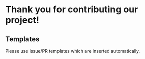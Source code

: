 Thank you for contributing our project!
=========================================

## Templates

Please use issue/PR templates which are inserted automatically.
